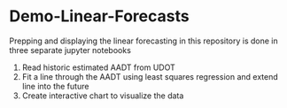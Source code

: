 # Demo-Linear-Forecasts

Prepping and displaying the linear forecasting in this repository is done in three separate jupyter notebooks

1. Read historic estimated AADT from UDOT
2. Fit a line through the AADT using least squares regression and extend line into the future
3. Create interactive chart to visualize the data
